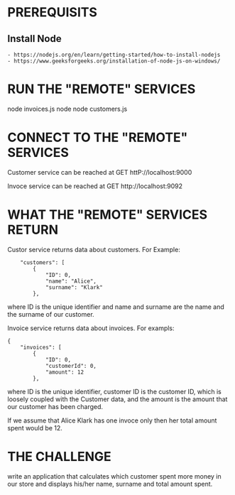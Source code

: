 # PREREQUISITS
## Install Node
    - https://nodejs.org/en/learn/getting-started/how-to-install-nodejs
    - https://www.geeksforgeeks.org/installation-of-node-js-on-windows/

# RUN THE "REMOTE" SERVICES
node invoices.js
node node customers.js

# CONNECT TO THE "REMOTE" SERVICES

Customer service can be reached at GET httP://localhost:9000

Invoce service can be reached at GET http://localhost:9092

# WHAT THE "REMOTE" SERVICES RETURN

Custor service returns data about customers. For Example:

```
    "customers": [
        {
            "ID": 0,
            "name": "Alice",
            "surname": "Klark"
        },
```

where ID is the unique identifier and name and surname are the name and the surname of our customer.

Invoice service returns data about invoices. For exampls:

```
{
    "invoices": [
        {
            "ID": 0,
            "customerId": 0,
            "amount": 12
        },
```

where ID is the unique identifier, customer ID is the customer ID, which is loosely coupled with the Customer data, and the amount is the amount that our customer has been charged.

If we assume that Alice Klark has one invoce only then her total amount spent would be 12.

# THE CHALLENGE
write an application that calculates which customer spent more money in our store and displays his/her name, surname and total amount spent.